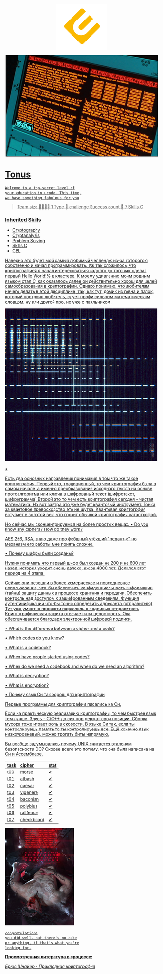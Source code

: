 
<p align="center">
    <a href="https://uk.wikipedia.org/wiki/UNIT_Factory" target="_blank">
    <img src="https://github.com/sator4iiik/sator4iiik/blob/main/images/UnitLogo.png?raw=true" height="150px" alt="UnitLogo">
</p>
<p align="center">
    <img src="https://github.com/sator4iiik/sator4iiik/blob/main/images/7128904a6434a5c249cbb75936e6b94e.gif?raw=true"
weight="100%">
</p>

<h1 align="left">Tonus</h1>

```
Welcome to a top-secret level of
your education in ucode. This time,
we have something fabulous for you
```

>Team size 👩‍💻👨‍💻 1
>Type 📌 challenge
>Success count 💯 7
>Skills C



### Inherited Skills

* Cryptography
* Cryptanalysis
* Problem Solving
* Skills C
* CBL


Наверно это будет мой самый любимый челлендж из-за которого
я собственно и начал программировать. Уж так сложилось, что
криптографией я начал интересоваться задолго до того как
сделал первый Hello World!% в кластере. К моему удивлению
моим родным языком стал С, как оказалось далее он действительно
хорош для целей самообразования в криптографии. Однако понимаю,
что любителям нечего делать в этой дисциплине, так, как тут,
домик из говна и палок, который построил любитель, сдует профи
сильным математическим словцом, ну или другой про, но уже с
паяльником.


<img src="https://github.com/sator4iiik/sator4iiik/blob/main/images/HB7N.gif?raw=true">



•

Есть два основных направления понимания в том что же такое
криптография. Первый это,
традиционный, то чем криптография была в самом начале,
а именно преобразование исходного текста на основе
протоалгоритма или ключа в шифрованый текст
(шифротекст, шифрограмма) Второй это то чем есть
криптография сегодня - чистая математика.
Но вот завтра это уже будет квантовый инструмент.
Гонка за квантовое превосходство это не шутка,
Квантовая криптогрфия вступает в золотой век,
что грозит обычной криптографии катастрофой.

Но сейчас мы сконцентрируемся на более простых
вещах.
• Do you know any ciphers? How do they work?

AES 256, RSA, знаю даже про фсбшный утёкший
"педант-с" но механизм его работы мне понять сложно.

• Почему шифры были созданы?

Нужно понимать что первый шифр был создан не 200 и не 600 лет назад,
история уходит очень далеко, аж за 4000 лет.
Делился этот период на 4 этапа.

Сейчас они перешли в более комерческое и повседневное
использование, что-бы обеспечить конфиденциальность
информации (тайны) защиту данных в процессе
хранения и передачи.
Обеспечить контроль над доступом к зашифрованным сведениям.
Функция аутентииификации что-бы точно определить адресанта
(отправителя) Тут уже уместно провести параллель с подписью
отправителя.
Криптографическая защита отвечает и за целостность.
Она обеспечивается благодаря электронной цифровой подписи.

• What is the difference between a cipher and a code?

• Which codes do you know?

• What is a codebook?

• When have people started using codes?

• When do we need a codebook and when do we need an algorithm?

• What is decryption?

• What is encryption?

•  Почему язык Си так хорош для криптографии

Первые программы для криптографии писались на Си.

Если на практическую реализацию криптографии, то чем быстрее
язык тем лучше. Здесь - С/С++ до сих пор держат
свои позиции. Сборка мусора тоже играет роль в
скорости. В языке Си так, если ты контролируешь
память то ты контролируешь все. Ещё конечно язык
низкоуровневый, можно трогать биты напрямую.

Вы вообще задумывались почему UNIX считается эталоном
безопасности ОС?
Скорее всего это потому, что она была написана на Си и
Ассемблере.


| task |  cipher  |stat |
|:---- |:-------- |:--- |
|  t00 |  morse   |  ✔  |
|  t01 |  atbash  |  ✔  |
|  t02 |  caesar  |  ✔  |
|  t03 | vigenere |  ✔  |
|  t04 | baconian |  ✔  |
|  t05 | polybius |  ✔  |
|  t06 |railfence |  ✔  |
|  t07 |checkboard|  ✔  |


<img src="https://github.com/sator4iiik/sator4iiik/blob/main/images/Unknown.jpg?raw=true"
height="320px">

```
congratulations
you did well. but there's no cake
or anything, if that's what you're
looking for.
```


**Просмотренная литература в процессе:**

*Брюс Шнайер - Прикладная криптография*
